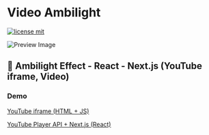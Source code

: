 # Video Ambilight

[![license mit](https://img.shields.io/badge/licence-MIT-6C47FF)](LICENSE)

![Preview Image](./assets/youtube.png "Preview Image")

## 🌈 Ambilight Effect - React - Next.js (YouTube iframe, Video)

### Demo

[YouTube iframe (HTML + JS)](https://ncontiero.github.io/video-ambilight/youtube/index.html)

[YouTube Player API + Next.js (React)](https://demo-ambilight.vercel.app/)
